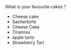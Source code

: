  What is your favourite cakes？
- Cheese cake
- Sachertorte
- Cheese Cake
- Tiramisu
- apple tarto
- Strawberry Tart
